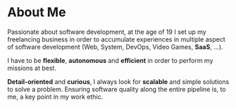 # About Me

Passionate about software development, at the age of 19 I set up my freelancing business in order to accumulate experiences in multiple aspect of software development (Web, System, DevOps, Video Games, **SaaS**, ...).

I have to be **flexible**, **autonomous** and **efficient** in order to perform my missions at best.

**Detail-oriented** and **curious**, I always look for **scalable** and simple solutions to solve a problem. Ensuring software quality along the entire pipeline is, to me, a key point in my work ethic.
